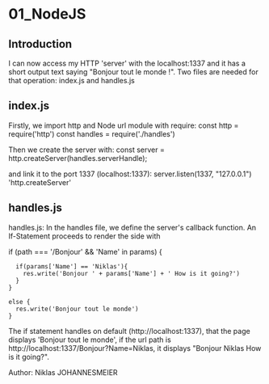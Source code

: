 # 01_NodeJS

## Introduction
I can now access my HTTP 'server' with the localhost:1337 and it has a short output text saying "Bonjour tout le monde !".
Two files are needed for that operation: index.js and handles.js

## index.js
Firstly, we import http and  Node url module with require:
const http = require('http')
const handles = require('./handles')

Then we create the server with:
const server = http.createServer(handles.serverHandle);

and link it to the port 1337 (localhost:1337):
server.listen(1337, "127.0.0.1") 'http.createServer' 

## handles.js
handles.js: In the handles file, we define the server's callback function.
An If-Statement proceeds to render the side with

if (path === '/Bonjour' && 'Name' in params) {

      if(params['Name'] == 'Niklas'){
        res.write('Bonjour ' + params['Name'] + ' How is it going?')
      }
    } 
    
    else {
      res.write('Bonjour tout le monde')
    }  

The if statement handles on default (http://localhost:1337), that the page displays 'Bonjour tout le monde',
if the url path is http://localhost:1337/Bonjour?Name=Niklas, it displays "Bonjour Niklas How is it going?".

Author: Niklas JOHANNESMEIER
